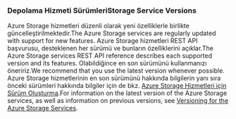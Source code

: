 ### <a name="storage-service-versions"></a><span data-ttu-id="0060a-101">Depolama Hizmeti Sürümleri</span><span class="sxs-lookup"><span data-stu-id="0060a-101">Storage Service Versions</span></span>
<span data-ttu-id="0060a-102">Azure Storage hizmetleri düzenli olarak yeni özelliklerle birlikte güncelleştirilmektedir.</span><span class="sxs-lookup"><span data-stu-id="0060a-102">The Azure Storage services are regularly updated with support for new features.</span></span> <span data-ttu-id="0060a-103">Azure Storage hizmetleri REST API başvurusu, desteklenen her sürümü ve bunların özelliklerini açıklar.</span><span class="sxs-lookup"><span data-stu-id="0060a-103">The Azure Storage services REST API reference describes each supported version and its features.</span></span> <span data-ttu-id="0060a-104">Olabildiğince en son sürümünü kullanmanızı öneririz.</span><span class="sxs-lookup"><span data-stu-id="0060a-104">We recommend that you use the latest version whenever possible.</span></span> <span data-ttu-id="0060a-105">Azure Storage hizmetlerinin en son sürümünü hakkında bilgilerin yanı sıra önceki sürümleri hakkında bilgiler için de bkz. [Azure Storage Hizmetleri için Sürüm Oluşturma](https://msdn.microsoft.com/library/azure/dd894041.aspx).</span><span class="sxs-lookup"><span data-stu-id="0060a-105">For information on the latest version of the Azure Storage services, as well as information on previous versions, see [Versioning for the Azure Storage Services](https://msdn.microsoft.com/library/azure/dd894041.aspx).</span></span>  

